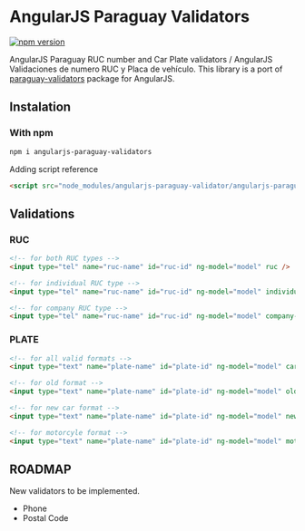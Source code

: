 AngularJS Paraguay Validators
==============
[![npm version](https://img.shields.io/npm/v/angularjs-paraguay-validators.svg)](https://www.npmjs.com/package/angularjs-paraguay-validators)

AngularJS Paraguay RUC number and Car Plate validators / AngularJS Validaciones de numero RUC y Placa de vehículo.
This library is a port of [paraguay-validators](https://www.npmjs.com/package/paraguay-validators) package for AngularJS.

## Instalation ##

### With npm

```bash
npm i angularjs-paraguay-validators
```

Adding script reference

```html
<script src="node_modules/angularjs-paraguay-validator/angularjs-paraguay-validator.min.js">
```

## Validations ##

### RUC ###

```html
<!-- for both RUC types -->
<input type="tel" name="ruc-name" id="ruc-id" ng-model="model" ruc />

<!-- for individual RUC type -->
<input type="tel" name="ruc-name" id="ruc-id" ng-model="model" individual-ruc />

<!-- for company RUC type -->
<input type="tel" name="ruc-name" id="ruc-id" ng-model="model" company-ruc />
```

### PLATE ###

```html
<!-- for all valid formats -->
<input type="text" name="plate-name" id="plate-id" ng-model="model" car-plate />

<!-- for old format -->
<input type="text" name="plate-name" id="plate-id" ng-model="model" old-car-plate />

<!-- for new car format -->
<input type="text" name="plate-name" id="plate-id" ng-model="model" new-car-plate />

<!-- for motorcyle format -->
<input type="text" name="plate-name" id="plate-id" ng-model="model" motorcycle-plate />
```

## ROADMAP ##

New validators to be implemented.

  - Phone
  - Postal Code 
